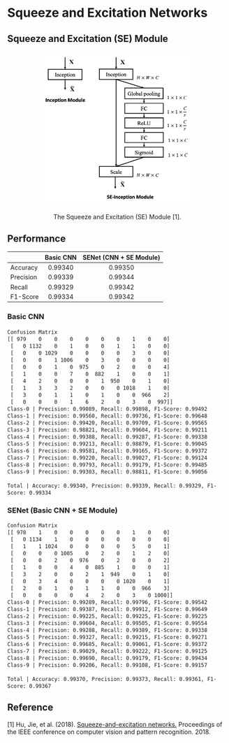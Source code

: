 Squeeze and Excitation Networks
=====

## Squeeze and Excitation (SE) Module
<div align="center">
  <img src="./figures/semodule.png" width="350">  
  <p>The Squeeze and Excitation (SE) Module [1].</p>
</div>

## Performance

| |Basic CNN|SENet (CNN + SE Module)|
|:---|:---:|:---:|
|Accuracy|0.99340|0.99350|
|Precision|0.99339|0.99344|
|Recall|0.99329|0.99342|
|F1-Score|0.99334|0.99342|

### Basic CNN
```
Confusion Matrix
[[ 979    0    0    0    0    0    0    1    0    0]
 [   0 1132    0    1    0    0    1    1    0    0]
 [   0    0 1029    0    0    0    0    3    0    0]
 [   0    0    1 1006    0    3    0    0    0    0]
 [   0    0    1    0  975    0    2    0    0    4]
 [   1    0    0    7    0  882    1    0    0    1]
 [   4    2    0    0    0    1  950    0    1    0]
 [   1    3    3    2    0    0    0 1018    1    0]
 [   3    0    1    1    0    1    0    0  966    2]
 [   0    0    0    1    6    2    0    3    0  997]]
Class-0 | Precision: 0.99089, Recall: 0.99898, F1-Score: 0.99492
Class-1 | Precision: 0.99560, Recall: 0.99736, F1-Score: 0.99648
Class-2 | Precision: 0.99420, Recall: 0.99709, F1-Score: 0.99565
Class-3 | Precision: 0.98821, Recall: 0.99604, F1-Score: 0.99211
Class-4 | Precision: 0.99388, Recall: 0.99287, F1-Score: 0.99338
Class-5 | Precision: 0.99213, Recall: 0.98879, F1-Score: 0.99045
Class-6 | Precision: 0.99581, Recall: 0.99165, F1-Score: 0.99372
Class-7 | Precision: 0.99220, Recall: 0.99027, F1-Score: 0.99124
Class-8 | Precision: 0.99793, Recall: 0.99179, F1-Score: 0.99485
Class-9 | Precision: 0.99303, Recall: 0.98811, F1-Score: 0.99056

Total | Accuracy: 0.99340, Precision: 0.99339, Recall: 0.99329, F1-Score: 0.99334
```

### SENet (Basic CNN + SE Module)
```
Confusion Matrix
[[ 978    1    0    0    0    0    0    1    0    0]
 [   0 1134    1    0    0    0    0    0    0    0]
 [   1    1 1024    0    0    0    0    5    0    1]
 [   0    0    0 1005    0    2    0    1    2    0]
 [   0    0    2    0  976    0    2    0    0    2]
 [   1    0    0    4    0  885    1    0    0    1]
 [   3    2    0    0    2    1  949    0    1    0]
 [   0    3    4    0    0    0    0 1020    0    1]
 [   2    0    1    0    1    1    0    0  966    3]
 [   0    0    0    0    4    2    0    3    0 1000]]
Class-0 | Precision: 0.99289, Recall: 0.99796, F1-Score: 0.99542
Class-1 | Precision: 0.99387, Recall: 0.99912, F1-Score: 0.99649
Class-2 | Precision: 0.99225, Recall: 0.99225, F1-Score: 0.99225
Class-3 | Precision: 0.99604, Recall: 0.99505, F1-Score: 0.99554
Class-4 | Precision: 0.99288, Recall: 0.99389, F1-Score: 0.99338
Class-5 | Precision: 0.99327, Recall: 0.99215, F1-Score: 0.99271
Class-6 | Precision: 0.99685, Recall: 0.99061, F1-Score: 0.99372
Class-7 | Precision: 0.99029, Recall: 0.99222, F1-Score: 0.99125
Class-8 | Precision: 0.99690, Recall: 0.99179, F1-Score: 0.99434
Class-9 | Precision: 0.99206, Recall: 0.99108, F1-Score: 0.99157

Total | Accuracy: 0.99370, Precision: 0.99373, Recall: 0.99361, F1-Score: 0.99367
```

## Reference
[1] Hu, Jie, et al. (2018). <a href="https://arxiv.org/abs/1709.01507">Squeeze-and-excitation networks.</a> Proceedings of the IEEE conference on computer vision and pattern recognition. 2018.
